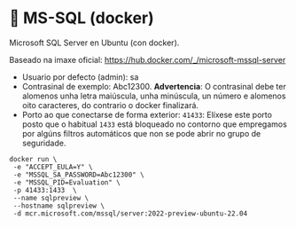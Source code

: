 # 🧾 MS-SQL (docker)

Microsoft SQL Server en Ubuntu (con docker).

Baseado na imaxe oficial: <https://hub.docker.com/_/microsoft-mssql-server>

- Usuario por defecto (admin): sa
- Contrasinal de exemplo: Abc12300. **Advertencia**: O contrasinal debe ter alomenos unha letra maiúscula, unha minúscula, un número e alomenos oito caracteres, do contrario o docker finalizará.
- Porto ao que conectarse de forma exterior: `41433`: Elíxese este porto posto que o habitual `1433` está bloqueado no contorno que empregamos por algúns filtros automáticos que non se pode abrir no grupo de seguridade.

~~~~
docker run \
 -e "ACCEPT_EULA=Y" \
 -e "MSSQL_SA_PASSWORD=Abc12300" \
 -e "MSSQL_PID=Evaluation" \
 -p 41433:1433  \
 --name sqlpreview \
 --hostname sqlpreview \
 -d mcr.microsoft.com/mssql/server:2022-preview-ubuntu-22.04
~~~~

